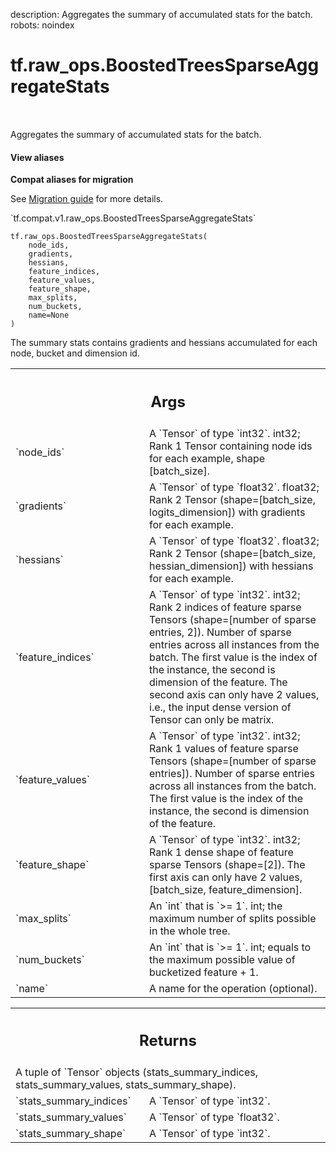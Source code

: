 description: Aggregates the summary of accumulated stats for the batch.
robots: noindex

# tf.raw_ops.BoostedTreesSparseAggregateStats

<!-- Insert buttons and diff -->

<table class="tfo-notebook-buttons tfo-api nocontent" align="left">

</table>



Aggregates the summary of accumulated stats for the batch.


<section class="expandable">
  <h4 class="showalways">View aliases</h4>
  <p>
<b>Compat aliases for migration</b>
<p>See
<a href="https://www.tensorflow.org/guide/migrate">Migration guide</a> for
more details.</p>
<p>`tf.compat.v1.raw_ops.BoostedTreesSparseAggregateStats`</p>
</p>
</section>

<pre class="devsite-click-to-copy prettyprint lang-py tfo-signature-link">
<code>tf.raw_ops.BoostedTreesSparseAggregateStats(
    node_ids,
    gradients,
    hessians,
    feature_indices,
    feature_values,
    feature_shape,
    max_splits,
    num_buckets,
    name=None
)
</code></pre>



<!-- Placeholder for "Used in" -->

The summary stats contains gradients and hessians accumulated for each node, bucket and dimension id.

<!-- Tabular view -->
 <table class="responsive fixed orange">
<colgroup><col width="214px"><col></colgroup>
<tr><th colspan="2"><h2 class="add-link">Args</h2></th></tr>

<tr>
<td>
`node_ids`<a id="node_ids"></a>
</td>
<td>
A `Tensor` of type `int32`.
int32; Rank 1 Tensor containing node ids for each example, shape [batch_size].
</td>
</tr><tr>
<td>
`gradients`<a id="gradients"></a>
</td>
<td>
A `Tensor` of type `float32`.
float32; Rank 2 Tensor (shape=[batch_size, logits_dimension]) with gradients for each example.
</td>
</tr><tr>
<td>
`hessians`<a id="hessians"></a>
</td>
<td>
A `Tensor` of type `float32`.
float32; Rank 2 Tensor (shape=[batch_size, hessian_dimension]) with hessians for each example.
</td>
</tr><tr>
<td>
`feature_indices`<a id="feature_indices"></a>
</td>
<td>
A `Tensor` of type `int32`.
int32; Rank 2 indices of feature sparse Tensors (shape=[number of sparse entries, 2]).
Number of sparse entries across all instances from the batch. The first value is
the index of the instance, the second is dimension of the feature. The second axis
can only have 2 values, i.e., the input dense version of Tensor can only be matrix.
</td>
</tr><tr>
<td>
`feature_values`<a id="feature_values"></a>
</td>
<td>
A `Tensor` of type `int32`.
int32; Rank 1 values of feature sparse Tensors (shape=[number of sparse entries]).
Number of sparse entries across all instances from the batch. The first value is
the index of the instance, the second is dimension of the feature.
</td>
</tr><tr>
<td>
`feature_shape`<a id="feature_shape"></a>
</td>
<td>
A `Tensor` of type `int32`.
int32; Rank 1 dense shape of feature sparse Tensors (shape=[2]).
The first axis can only have 2 values, [batch_size, feature_dimension].
</td>
</tr><tr>
<td>
`max_splits`<a id="max_splits"></a>
</td>
<td>
An `int` that is `>= 1`.
int; the maximum number of splits possible in the whole tree.
</td>
</tr><tr>
<td>
`num_buckets`<a id="num_buckets"></a>
</td>
<td>
An `int` that is `>= 1`.
int; equals to the maximum possible value of bucketized feature + 1.
</td>
</tr><tr>
<td>
`name`<a id="name"></a>
</td>
<td>
A name for the operation (optional).
</td>
</tr>
</table>



<!-- Tabular view -->
 <table class="responsive fixed orange">
<colgroup><col width="214px"><col></colgroup>
<tr><th colspan="2"><h2 class="add-link">Returns</h2></th></tr>
<tr class="alt">
<td colspan="2">
A tuple of `Tensor` objects (stats_summary_indices, stats_summary_values, stats_summary_shape).
</td>
</tr>
<tr>
<td>
`stats_summary_indices`<a id="stats_summary_indices"></a>
</td>
<td>
A `Tensor` of type `int32`.
</td>
</tr><tr>
<td>
`stats_summary_values`<a id="stats_summary_values"></a>
</td>
<td>
A `Tensor` of type `float32`.
</td>
</tr><tr>
<td>
`stats_summary_shape`<a id="stats_summary_shape"></a>
</td>
<td>
A `Tensor` of type `int32`.
</td>
</tr>
</table>

